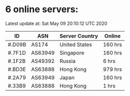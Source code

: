 # 6 online servers:

Latest update at: Sat May 09 20:10:12 UTC 2020

| ID | ASN | Server Country | Online |
| -- | --- | -------------- | ------ |
| #.D09B | AS174 | United States | 160 hrs |
| #.7F1D | AS63949 | Singapore | 160 hrs |
| #.1F2B | AS49392 | Russia | 6 hrs |
| #.BD3E | AS63888 | Hong Kong | 979 hrs |
| #.2A79 | AS63949 | Japan | 160 hrs |
| #.33B9 | AS63888 | Hong Kong | 1 hrs |

